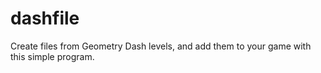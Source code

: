 # dashfile

Create files from Geometry Dash levels, and add them to your game with this simple program.
